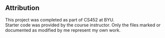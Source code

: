 ## Attribution
This project was completed as part of CS452 at BYU.  
Starter code was provided by the course instructor. Only the files marked or documented as modified by me represent my own work.